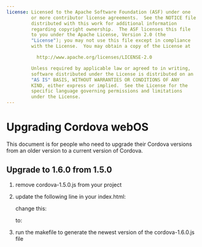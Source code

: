 ```yaml
---
license: Licensed to the Apache Software Foundation (ASF) under one
         or more contributor license agreements.  See the NOTICE file
         distributed with this work for additional information
         regarding copyright ownership.  The ASF licenses this file
         to you under the Apache License, Version 2.0 (the
         "License"); you may not use this file except in compliance
         with the License.  You may obtain a copy of the License at

           http://www.apache.org/licenses/LICENSE-2.0

         Unless required by applicable law or agreed to in writing,
         software distributed under the License is distributed on an
         "AS IS" BASIS, WITHOUT WARRANTIES OR CONDITIONS OF ANY
         KIND, either express or implied.  See the License for the
         specific language governing permissions and limitations
         under the License.
---
```


Upgrading Cordova webOS
=======================

This document is for people who need to upgrade their Cordova versions from an older version to a current version of Cordova.

## Upgrade to 1.6.0 from 1.5.0 ##

1. remove cordova-1.5.0.js from your project

2. update the following line in your index.html:

    change this:
    <script type="text/javascript" src="cordova-1.5.0.js"></script> 
    
    to:
    <script type="text/javascript" src="cordova-1.6.0.js"></script> 

3. run the makefile to generate the newest version of the cordova-1.6.0.js file